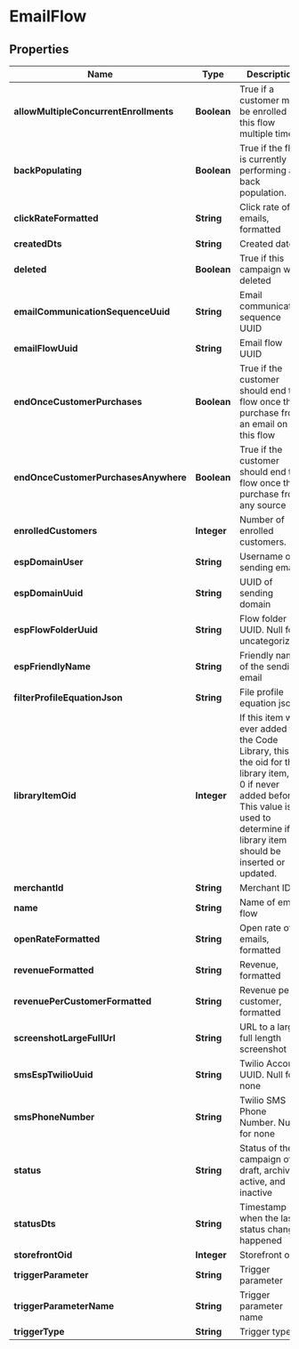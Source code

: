 

# EmailFlow


## Properties

| Name | Type | Description | Notes |
|------------ | ------------- | ------------- | -------------|
|**allowMultipleConcurrentEnrollments** | **Boolean** | True if a customer may be enrolled in this flow multiple times |  [optional] |
|**backPopulating** | **Boolean** | True if the flow is currently performing a back population. |  [optional] |
|**clickRateFormatted** | **String** | Click rate of emails, formatted |  [optional] |
|**createdDts** | **String** | Created date |  [optional] |
|**deleted** | **Boolean** | True if this campaign was deleted |  [optional] |
|**emailCommunicationSequenceUuid** | **String** | Email communication sequence UUID |  [optional] |
|**emailFlowUuid** | **String** | Email flow UUID |  [optional] |
|**endOnceCustomerPurchases** | **Boolean** | True if the customer should end the flow once they purchase from an email on this flow |  [optional] |
|**endOnceCustomerPurchasesAnywhere** | **Boolean** | True if the customer should end the flow once they purchase from any source |  [optional] |
|**enrolledCustomers** | **Integer** | Number of enrolled customers. |  [optional] |
|**espDomainUser** | **String** | Username of sending email |  [optional] |
|**espDomainUuid** | **String** | UUID of sending domain |  [optional] |
|**espFlowFolderUuid** | **String** | Flow folder UUID.  Null for uncategorized |  [optional] |
|**espFriendlyName** | **String** | Friendly name of the sending email |  [optional] |
|**filterProfileEquationJson** | **String** | File profile equation json |  [optional] |
|**libraryItemOid** | **Integer** | If this item was ever added to the Code Library, this is the oid for that library item, or 0 if never added before.  This value is used to determine if a library item should be inserted or updated. |  [optional] |
|**merchantId** | **String** | Merchant ID |  [optional] |
|**name** | **String** | Name of email flow |  [optional] |
|**openRateFormatted** | **String** | Open rate of emails, formatted |  [optional] |
|**revenueFormatted** | **String** | Revenue, formatted |  [optional] |
|**revenuePerCustomerFormatted** | **String** | Revenue per customer, formatted |  [optional] |
|**screenshotLargeFullUrl** | **String** | URL to a large full length screenshot |  [optional] |
|**smsEspTwilioUuid** | **String** | Twilio Account UUID.  Null for none |  [optional] |
|**smsPhoneNumber** | **String** | Twilio SMS Phone Number.  Null for none |  [optional] |
|**status** | **String** | Status of the campaign of draft, archived, active, and inactive |  [optional] |
|**statusDts** | **String** | Timestamp when the last status change happened |  [optional] |
|**storefrontOid** | **Integer** | Storefront oid |  [optional] |
|**triggerParameter** | **String** | Trigger parameter |  [optional] |
|**triggerParameterName** | **String** | Trigger parameter name |  [optional] |
|**triggerType** | **String** | Trigger type |  [optional] |




